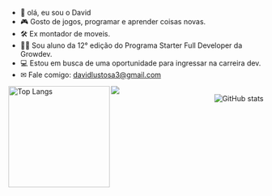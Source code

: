 
- 👋 olá, eu sou o David
- 🎮 Gosto de jogos, programar e aprender coisas novas.
- 🛠  Ex montador de moveis.
- 👨‍🎓  Sou aluno da 12° edição do Programa Starter Full Developer da Growdev.  
- 💻 Estou em busca de uma oportunidade para ingressar na carreira dev.
- ✉ Fale comigo: davidlustosa3@gmail.com


<img align="center" src="https://github-readme-activity-graph.vercel.app/graph?username=David-Chavier&bg_color=00000000&hide_border=true&show_icons=true&custom_title=Grafico%20de%20Contribuicao" />


<img align="left" height="200px" src="https://github-readme-stats.vercel.app/api/top-langs/?username=David-Chavier&layout=donut&bg_color=00000000" alt="Top Langs" />

<div align="right">
  <img src="https://github-readme-stats.vercel.app/api?username=David-Chavier&show_icons=true&bg_color=00000000" alt="GitHub stats">
</div>




